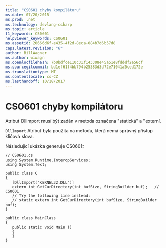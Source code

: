 ```yaml
---
title: "CS0601 chyby kompilátoru"
ms.date: 07/20/2015
ms.prod: .net
ms.technology: devlang-csharp
ms.topic: article
f1_keywords: CS0601
helpviewer_keywords: CS0601
ms.assetid: 20666d6f-e435-4f2d-8eca-084b7d6b57d8
caps.latest.revision: "6"
author: BillWagner
ms.author: wiwagn
ms.openlocfilehash: 7b0bdfce110c31f143308e45a51e8fdddf2e56cf
ms.sourcegitcommit: bd1ef61f4bb794b25383d3d72e71041a5ced172e
ms.translationtype: MT
ms.contentlocale: cs-CZ
ms.lasthandoff: 10/18/2017
---
```

# <a name="compiler-error-cs0601"></a>CS0601 chyby kompilátoru
Atribut DllImport musí být zadán v metoda označena "statická" a "externí.  
  
 `DllImport` Atribut byla použita na metodu, která nemá správný přístup klíčová slova.  
  
 Následující ukázka generuje CS0601:  
  
```  
// CS0601.cs  
using System.Runtime.InteropServices;  
using System.Text;  
  
public class C  
{  
   [DllImport("KERNEL32.DLL")]  
   extern int GetCurDirectory(int bufSize, StringBuilder buf);   // CS0601  
   // Try the following line instead:  
   // static extern int GetCurDirectory(int bufSize, StringBuilder buf);  
}  
  
public class MainClass  
{  
   public static void Main ()  
   {  
   }  
}  
```
